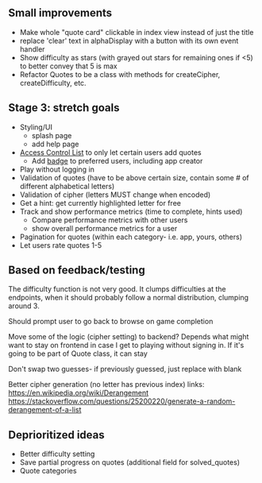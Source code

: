 ## Small improvements
- Make whole "quote card" clickable in index view instead of just the title
- replace 'clear' text in alphaDisplay with a button with its own event handler
- Show difficulty as stars (with grayed out stars for remaining ones if <5) to better convey that 5 is max
- Refactor Quotes to be a class with methods for createCipher, createDifficulty, etc.

## Stage 3: stretch goals
- Styling/UI
  - splash page
  - add help page
- [Access Control List](https://en.wikipedia.org/wiki/Access-control_list) to only let certain users add quotes
  - Add [badge](https://react-bootstrap.github.io/components/badge/) to preferred users, including app creator
- Play without logging in
- Validation of quotes (have to be above certain size, contain some # of different alphabetical letters)
- Validation of cipher (letters MUST change when encoded)
- Get a hint: get currently highlighted letter for free
- Track and show performance metrics (time to complete, hints used)
  - Compare performance metrics with other users
  - show overall performance metrics for a user
- Pagination for quotes (within each category- i.e. app, yours, others)
- Let users rate quotes 1-5

## Based on feedback/testing
The difficulty function is not very good. It clumps difficulties at the endpoints, when it should probably follow a normal distribution, clumping around 3.

Should prompt user to go back to browse on game completion

Move some of the logic (cipher setting) to backend? Depends what might want to stay on frontend in case I get to playing without signing in. If it's going to be part of Quote class, it can stay

Don't swap two guesses- if previously guessed, just replace with blank

Better cipher generation (no letter has previous index) links:
https://en.wikipedia.org/wiki/Derangement
https://stackoverflow.com/questions/25200220/generate-a-random-derangement-of-a-list

## Deprioritized ideas
- Better difficulty setting
- Save partial progress on quotes (additional field for solved_quotes)
- Quote categories
